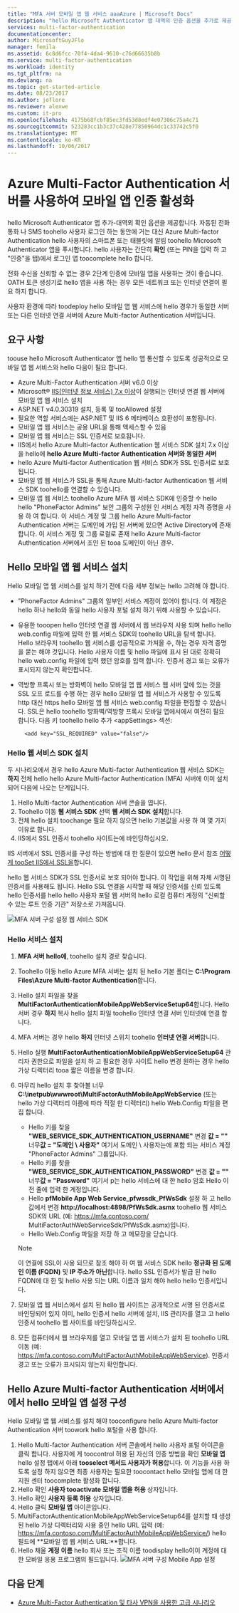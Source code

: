 ```yaml
---
title: "MFA 서버 모바일 앱 웹 서비스 aaaAzure | Microsoft Docs"
description: "hello Microsoft Authenticator 앱 대역의 인증 옵션을 추가로 제공합니다.  MFA 서버 toouse 푸시 알림 toousers hello 수 있습니다."
services: multi-factor-authentication
documentationcenter: 
author: MicrosoftGuyJFlo
manager: femila
ms.assetid: 6c8d6fcc-70f4-4da4-9610-c76d66635b8b
ms.service: multi-factor-authentication
ms.workload: identity
ms.tgt_pltfrm: na
ms.devlang: na
ms.topic: get-started-article
ms.date: 08/23/2017
ms.author: joflore
ms.reviewer: alexwe
ms.custom: it-pro
ms.openlocfilehash: 4175b68fcbf85ec3fd53d8edf4e07306c75a4c71
ms.sourcegitcommit: 523283cc1b3c37c428e77850964dc1c33742c5f0
ms.translationtype: MT
ms.contentlocale: ko-KR
ms.lasthandoff: 10/06/2017
---
```

# <a name="enable-mobile-app-authentication-with-azure-multi-factor-authentication-server"></a>Azure Multi-Factor Authentication 서버를 사용하여 모바일 앱 인증 활성화

hello Microsoft Authenticator 앱 추가-대역외 확인 옵션을 제공합니다. 자동된 전화 통화 나 SMS toohello 사용자 로그인 하는 동안에 거는 대신 Azure Multi-factor Authentication hello 사용자의 스마트폰 또는 태블릿에 알림 toohello Microsoft Authenticator 앱을 푸시합니다. hello 사용자는 간단히 **확인** (또는 PIN을 입력 하 고 "인증"을 탭)에서 로그인 앱 toocomplete hello 합니다.

전화 수신을 신뢰할 수 없는 경우 2단계 인증에 모바일 앱을 사용하는 것이 좋습니다. OATH 토큰 생성기로 hello 앱을 사용 하는 경우 모든 네트워크 또는 인터넷 연결이 필요 하지 합니다.

사용자 환경에 따라 toodeploy hello 모바일 앱 웹 서비스에 hello 경우가 동일한 서버 또는 다른 인터넷 연결 서버에 Azure Multi-factor Authentication 서버입니다.

## <a name="requirements"></a>요구 사항

toouse hello Microsoft Authenticator 앱 hello 앱 통신할 수 있도록 성공적으로 모바일 앱 웹 서비스와 hello 다음이 필요 합니다.

* Azure Multi-Factor Authentication 서버 v6.0 이상
* Microsoft® [IIS(인터넷 정보 서비스) 7.x 이상](http://www.iis.net/)이 실행되는 인터넷 연결 웹 서버에 모바일 앱 웹 서비스 설치
* ASP.NET v4.0.30319 설치, 등록 및 tooAllowed 설정
* 필요한 역할 서비스에는 ASP.NET 및 IIS 6 메타베이스 호환성이 포함됩니다.
* 모바일 앱 웹 서비스는 공용 URL을 통해 액세스할 수 있음
* 모바일 앱 웹 서비스는 SSL 인증서로 보호됩니다.
* IIS에서 hello Azure Multi-factor Authentication 웹 서비스 SDK 설치 7.x 이상을 hello에 **hello Azure Multi-factor Authentication 서버와 동일한 서버**
* hello Azure Multi-factor Authentication 웹 서비스 SDK가 SSL 인증서로 보호 됩니다.
* 모바일 앱 웹 서비스가 SSL을 통해 Azure Multi-factor Authentication 웹 서비스 SDK toohello를 연결할 수 있습니다.
* 모바일 앱 웹 서비스 toohello Azure MFA 웹 서비스 SDK에 인증할 수 hello hello "PhoneFactor Admins" 보안 그룹의 구성원 인 서비스 계정 자격 증명을 사용 하 여 합니다. 이 서비스 계정 및 그룹 hello Azure Multi-factor Authentication 서버는 도메인에 가입 된 서버에 있으면 Active Directory에 존재 합니다. 이 서비스 계정 및 그룹 로컬로 존재 hello Azure Multi-factor Authentication 서버에서 조인 된 tooa 도메인이 아닌 경우.

## <a name="install-hello-mobile-app-web-service"></a>Hello 모바일 앱 웹 서비스 설치

Hello 모바일 앱 웹 서비스를 설치 하기 전에 다음 세부 정보는 hello 고려해 야 합니다.

* "PhoneFactor Admins" 그룹의 일부인 서비스 계정이 있어야 합니다. 이 계정은 hello 하나 hello와 동일 hello 사용자 포털 설치 하기 위해 사용할 수 있습니다.
* 유용한 tooopen hello 인터넷 연결 웹 서버에서 웹 브라우저 사용 되며 hello hello web.config 파일에 입력 한 웹 서비스 SDK의 toohello URL을 탐색 합니다. Hello 브라우저 toohello 웹 서비스를 성공적으로 가져올 수, 하는 경우 자격 증명을 묻는 해야 것입니다. Hello 사용자 이름 및 hello 파일에 표시 된 대로 정확히 hello web.config 파일에 입력 했던 암호를 입력 합니다. 인증서 경고 또는 오류가 표시되지 않는지 확인합니다.
* 역방향 프록시 또는 방화벽이 hello 모바일 앱 웹 서비스 웹 서버 앞에 있는 것을 SSL 오프 로드를 수행 하는 경우 hello 모바일 앱 웹 서비스가 사용할 수 있도록 http 대신 https hello 모바일 앱 웹 서비스 web.config 파일을 편집할 수 있습니다. SSL은 hello toohello 방화벽/역방향 프록시 모바일 앱에서에서 여전히 필요 합니다. 다음 키 toohello hello 추가 \<appSettings\> 섹션:

        <add key="SSL_REQUIRED" value="false"/>

### <a name="install-hello-web-service-sdk"></a>Hello 웹 서비스 SDK 설치

두 시나리오에서 경우 hello Azure Multi-factor Authentication 웹 서비스 SDK는 **하지** 전체 hello hello Azure Multi-factor Authentication (MFA) 서버에 이미 설치 되어 다음에 나오는 단계입니다.

1. Hello Multi-factor Authentication 서버 콘솔을 엽니다.
2. Toohello 이동 **웹 서비스 SDK** 선택 **웹 서비스 SDK 설치**합니다.
3. 전체 hello 설치 toochange 필요 하지 않으면 hello 기본값을 사용 하 여 몇 가지 이유로 합니다.
4. IIS에서 SSL 인증서 toohello 사이트는에 바인딩하십시오.

IIS 서버에서 SSL 인증서를 구성 하는 방법에 대 한 질문이 있으면 hello 문서 참조 [어떻게 tooSet IIS에서 SSL을](https://docs.microsoft.com/en-us/iis/manage/configuring-security/how-to-set-up-ssl-on-iis)합니다.

hello 웹 서비스 SDK가 SSL 인증서로 보호 되어야 합니다. 이 작업을 위해 자체 서명된 인증서를 사용해도 됩니다. Hello SSL 연결을 시작할 때 해당 인증서를 신뢰 있도록 hello 인증서를 hello hello 사용자 포털 웹 서버의 hello 로컬 컴퓨터 계정의 "신뢰할 수 있는 루트 인증 기관" 저장소로 가져옵니다.

![MFA 서버 구성 설정 웹 서비스 SDK](./media/multi-factor-authentication-get-started-server-webservice/sdk.png)

### <a name="install-hello-service"></a>Hello 서비스 설치

1. **MFA 서버 hello에**, toohello 설치 경로 찾습니다.
2. Toohello 이동 hello Azure MFA 서버는 설치 된 hello 기본 폴더는 **C:\Program Files\Azure Multi-factor Authentication**합니다.
3. Hello 설치 파일을 찾을 **MultiFactorAuthenticationMobileAppWebServiceSetup64**합니다. Hello 서버 경우 **하지** 복사 hello 설치 파일 toohello 인터넷 연결 서버 인터넷에 연결 합니다.
4. MFA 서버는 경우 hello **하지** 인터넷 스위치 toohello **인터넷 연결 서버**합니다.
5. Hello 실행 **MultiFactorAuthenticationMobileAppWebServiceSetup64** 관리자 권한으로 파일을 설치 하 고 필요한 경우 사이트 hello 변경 원하는 경우 hello 가상 디렉터리 tooa 짧은 이름을 변경 합니다.
6. 마무리 hello 설치 후 찾아볼 너무**C:\inetpub\wwwroot\MultiFactorAuthMobileAppWebService** (또는 hello 가상 디렉터리 이름에 따라 적절 한 디렉터리) hello Web.Config 파일을 편집 합니다.

   * Hello 키를 찾을 **"WEB_SERVICE_SDK_AUTHENTICATION_USERNAME"** 변경 **값 = ""** 너무**값 = "도메인 \ 사용자"** 여기서 도메인 \ 사용자는에 포함 되는 서비스 계정 "PhoneFactor Admins" 그룹입니다.
   * Hello 키를 찾을 **"WEB_SERVICE_SDK_AUTHENTICATION_PASSWORD"** 변경 **값 = ""** 너무**값 = "Password"** 여기서 p는 hello 서비스에 대 한 hello 암호 Hello 이전 줄에 입력 한 계정입니다.
   * Hello **pfMobile App Web Service_pfwssdk_PfWsSdk** 설정 하 고 hello 값에서 변경 **http://localhost:4898/PfWsSdk.asmx** toohello 웹 서비스 SDK의 URL (예: https://mfa.contoso.com/ MultiFactorAuthWebServiceSdk/PfWsSdk.asmx)입니다.
   * Hello Web.Config 파일을 저장 하 고 메모장을 닫습니다.

   > [!NOTE]
   > 이 연결에 SSL이 사용 되므로 참조 해야 하 여 웹 서비스 SDK hello **정규화 된 도메인 이름 (FQDN)** 및 **IP 주소가 아닌**합니다. hello SSL 인증서가 발급 된 hello FQDN에 대 한 및 hello 사용 되는 URL 이름과 일치 해야 hello hello 인증서입니다.

7. 모바일 앱 웹 서비스에서 설치 된 hello 웹 사이트는 공개적으로 서명 된 인증서로 바인딩되어 있지 이미, hello 인증서 hello 서버에 설치, IIS 관리자를 열고 고 hello 인증서 toohello 웹 사이트를 바인딩하십시오.
8. 모든 컴퓨터에서 웹 브라우저를 열고 모바일 앱 웹 서비스가 설치 된 toohello URL 이동 (예: https://mfa.contoso.com/MultiFactorAuthMobileAppWebService). 인증서 경고 또는 오류가 표시되지 않는지 확인합니다.

## <a name="configure-hello-mobile-app-settings-in-hello-azure-multi-factor-authentication-server"></a>Hello Azure Multi-factor Authentication 서버에서에서 hello 모바일 앱 설정 구성

Hello 모바일 앱 웹 서비스를 설치 해야 tooconfigure hello Azure Multi-factor Authentication 서버 toowork hello 포털을 사용 합니다.

1. Hello Multi-factor Authentication 서버 콘솔에서 hello 사용자 포털 아이콘을 클릭 합니다. 사용자에 게 toocontrol 허용 된 자신의 인증 방법을 확인 **모바일 앱** hello 설정 탭에서 아래 **tooselect 메서드 사용자가 허용**합니다. 이 기능을 사용 하도록 설정 하지 않으면 최종 사용자는 필요한 toocontact hello 모바일 앱에 대 한 지원 센터 toocomplete 활성화 합니다.
2. Hello 확인 **사용자 tooactivate 모바일 앱을 허용** 상자입니다.
3. Hello 확인 **사용자 등록 허용** 상자입니다.
4. Hello 클릭 **모바일 앱** 아이콘입니다.
5. MultiFactorAuthenticationMobileAppWebServiceSetup64를 설치할 때 생성 된 hello 가상 디렉터리와 사용 중인 hello URL 입력 (예: https://mfa.contoso.com/MultiFactorAuthMobileAppWebService/) hello 필드에  **모바일 앱 웹 서비스 URL:**합니다.
6. Hello 채울 **계정 이름** hello 회사 또는 조직 이름 toodisplay hello이이 계정에 대 한 모바일 응용 프로그램의 필드입니다.
   ![MFA 서버 구성 Mobile App 설정](./media/multi-factor-authentication-get-started-server-webservice/mobile.png)

## <a name="next-steps"></a>다음 단계

- [Azure Multi-Factor Authentication 및 타사 VPN을 사용한 고급 시나리오](multi-factor-authentication-advanced-vpn-configurations.md)